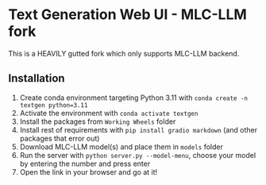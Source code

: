 # Text Generation Web UI - MLC-LLM fork

This is a HEAVILY gutted fork which only supports MLC-LLM backend.

## Installation

1. Create conda environment targeting Python 3.11 with `conda create -n textgen python=3.11`
2. Activate the environment with `conda activate textgen`
3. Install the packages from `Working Wheels` folder
4. Install rest of requirements with `pip install gradio markdown` (and other packages that error out)
5. Download MLC-LLM model(s) and place them in `models` folder
6. Run the server with `python server.py --model-menu`, choose your model by entering the number and press enter
7. Open the link in your browser and go at it!